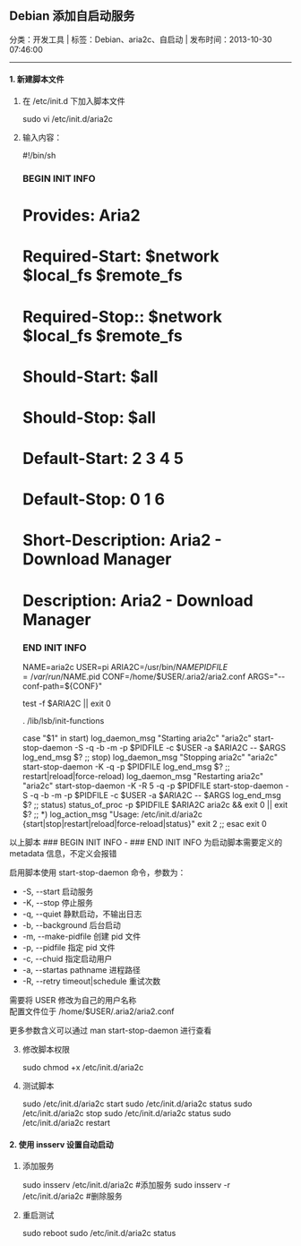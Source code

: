 ## Debian 添加自启动服务

分类：开发工具 | 标签：Debian、aria2c、自启动 | 发布时间：2013-10-30 07:46:00

___

#### 1. 新建脚本文件

1) 在 /etc/init.d 下加入脚本文件

	sudo vi /etc/init.d/aria2c
	
2) 输入内容：

	#!/bin/sh
	### BEGIN INIT INFO
	# Provides:          Aria2
	# Required-Start:    $network $local_fs $remote_fs
	# Required-Stop::    $network $local_fs $remote_fs
	# Should-Start:      $all
	# Should-Stop:       $all
	# Default-Start:     2 3 4 5
	# Default-Stop:      0 1 6
	# Short-Description: Aria2 - Download Manager
	# Description:       Aria2 - Download Manager
	### END INIT INFO
	
	NAME=aria2c
	USER=pi
	ARIA2C=/usr/bin/$NAME
	PIDFILE=/var/run/$NAME.pid
	CONF=/home/$USER/.aria2/aria2.conf
	ARGS="--conf-path=${CONF}"
	
	test -f $ARIA2C || exit 0
	
	. /lib/lsb/init-functions
	
	case "$1" in
	start)  log_daemon_msg "Starting aria2c" "aria2c"
	        start-stop-daemon -S -q -b -m -p $PIDFILE -c $USER -a $ARIA2C -- $ARGS
	        log_end_msg $?
	        ;;
	stop)   log_daemon_msg "Stopping aria2c" "aria2c"
	        start-stop-daemon -K -q -p $PIDFILE
	        log_end_msg $?
	        ;;
	restart|reload|force-reload)
	        log_daemon_msg "Restarting aria2c" "aria2c"
	        start-stop-daemon -K -R 5 -q -p $PIDFILE
	        start-stop-daemon -S -q -b -m -p $PIDFILE -c $USER -a $ARIA2C -- $ARGS
	        log_end_msg $?
	        ;;
	status)
	        status_of_proc -p $PIDFILE $ARIA2C aria2c && exit 0 || exit $?
	        ;;
	*)      log_action_msg "Usage: /etc/init.d/aria2c {start|stop|restart|reload|force-reload|status}"
	        exit 2
	        ;;
	esac
	exit 0

以上脚本 ### BEGIN INIT INFO - ### END INIT INFO 为启动脚本需要定义的 metadata 信息，不定义会报错

启用脚本使用 start-stop-daemon 命令，参数为：

* -S, --start  启动服务
* -K, --stop  停止服务
* -q, --quiet  静默启动，不输出日志
* -b, --background  后台启动
* -m, --make-pidfile  创建 pid 文件
* -p, --pidfile  指定 pid 文件
* -c, --chuid  指定启动用户
* -a, --startas pathname  进程路径
* -R, --retry timeout|schedule  重试次数

需要将 USER 修改为自己的用户名称  
配置文件位于 /home/$USER/.aria2/aria2.conf

更多参数含义可以通过 man start-stop-daemon 进行查看

3) 修改脚本权限

	sudo chmod +x /etc/init.d/aria2c
	
4) 测试脚本

	sudo /etc/init.d/aria2c start
	sudo /etc/init.d/aria2c status
	sudo /etc/init.d/aria2c stop
	sudo /etc/init.d/aria2c status
	sudo /etc/init.d/aria2c restart
	
#### 2. 使用 insserv 设置自动启动

1) 添加服务

	sudo insserv /etc/init.d/aria2c #添加服务
	sudo insserv -r /etc/init.d/aria2c #删除服务
	
2) 重启测试

	sudo reboot
	sudo /etc/init.d/aria2c status
